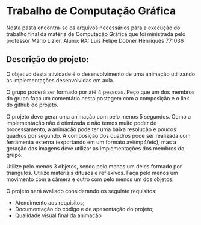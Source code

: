 # Trabalho de Computação Gráfica

Nesta pasta encontra-se os arquivos necessários para a execução do trabalho final da matéria de Computação Gráfica que foi ministrada pelo professor Mário Lizier.
Aluno:                          RA:
Luís Felipe Dobner Henriques            771036


## Descrição do projeto:

O objetivo desta atividade é o desenvolvimento de uma animação utilizando as implementações desenvolvidas em aula.

O grupo poderá ser formado por até 4 pessoas. Peço que um dos membros do grupo faça um comentário nesta postagem com a composição e o link do github do projeto.

O projeto deve gerar uma animação com pelo menos 5 segundos. Como a implementação não é otimizada e não temos muito poder de processamento, a animação pode ter uma baixa resolução e poucos quadros por segundo. A composição dos quadros pode ser realizada com ferramenta externa (exportando em um formato avi/mp4/etc), mas a geração das imagens deve utilizar as implementações dos membros do grupo.

Utilize pelo menos 3 objetos, sendo pelo menos um deles formado por triângulos. Utilize materiais difusos e reflexivos. Faça pelo menos um movimento com a câmera e outro com pelo menos um dos objetos.

O projeto será avaliado considerando os seguinte requisitos:
- Atendimento aos requisitos;
- Documentação do código e de apesentação do projeto;
- Qualidade visual final da animação